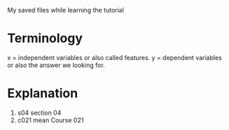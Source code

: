 My saved files while learning the tutorial

# Terminology

x = independent variables or also called features.
y = dependent variables or also the answer we looking for.

# Explanation

1. s04 section 04  
1. c021 mean Course 021
